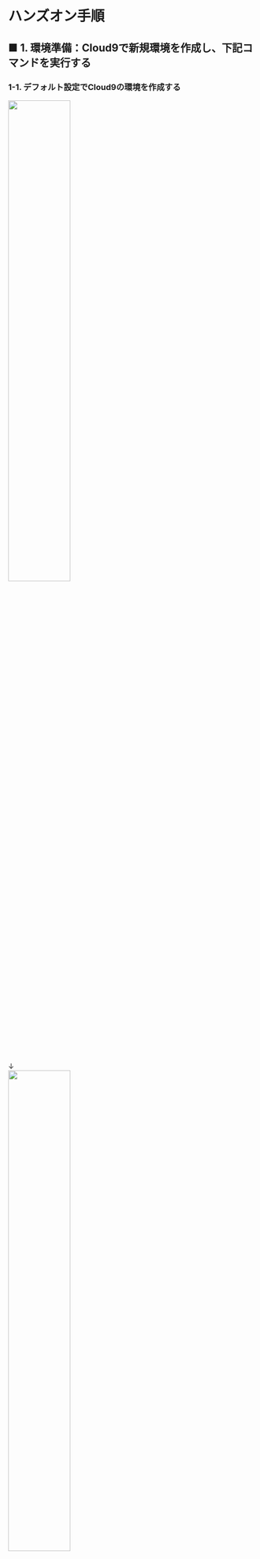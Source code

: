 # ハンズオン手順

## ■ 1. 環境準備：Cloud9で新規環境を作成し、下記コマンドを実行する

### 1-1. デフォルト設定でCloud9の環境を作成する

<img src="./pr_image/cloud9_1.png" width=50%><br>
↓  
<img src="./pr_image/cloud9_2.png" width=50%><br>
↓  
<img src="./pr_image/cloud9_3.png" width=50%><br>
↓  
<img src="./pr_image/cloud9_4.png" width=50%><br>
↓  
<img src="./pr_image/cloud9_5.png" width=50%><br>
↓  
<img src="./pr_image/cloud9_6.png" width=50%><br>

### 1-2. 下記の初期化手順を実施する

```bash
git clone https://github.com/ryoishim/LINExAWSServerless.git
cd LINExAWSServerless
ls -l
sudo update-alternatives --config python ## python3.6を選択
sudo pip install boto3
```

## ■ 2. Rekognition環境構築

投稿された画像と、偉人の一致度を判定するための環境を構築します。  
今回は事前に登録されたデータセットとの一致度を判定する、 `Collection` 機能を利用します。  
https://docs.aws.amazon.com/ja_jp/rekognition/latest/dg/collections.html  
作成用のスクリプトを準備済みですので、下記の通り実行してみてください。  
また、余裕があれば各スクリプト内でどのような処理を実施しているか確認してみてください。

### 2-1. コレクション/S3バケット作成/オブジェクトアップロード

```bash
./00_init.sh
python 01_create_collection.py
python 02_describe_collection.py
python 03_create_bucket.py
./04_upload_object.sh
python 05_index_faces.py
```
### 2-2. (optional)テストしてみよう

該当のS3バケットにinput.jpgという名前でファイルをアップロードし、下記のコマンドを実行してみてください。

```bash
python 06_search_faces_by_image.py
```

下記のような標準出力が得られると、正しく動作しています。  
下記の例だと、mig_53.jpgが最も似ている画像で、その精度は28.14%と推定されています。

```bash
$ python 06_search_faces_by_image.py
Matching faces
FileKey:mig_53.jpg
FaceId:34dd53ad-a30f-4a01-af63-933332c3402f
Similarity: 28.14%
```
## ■ 3. DynamoDBテーブル構築

LINE Messaging APIから送信されるPayloadを保管するDynamoDBテーブルを作成します。

### 3-1. DynamoDBテーブル構築(LINE Table)

<img src="./pr_image/ddb_1.png" width=50%><br>
↓  
<img src="./pr_image/ddb_2.png" width=50%><br>
↓  
<img src="./pr_image/ddb_3.png" width=50%><br>

DynamoDBはテーブル名の大文字小文字を判定する仕様(CaseSensitive)であることにご注意ください

## ■ 4. Lambda Function作成

### 4-1. Lambda用IAMロール作成

LambdaからDynamoDBにアイテムをPutしたり、Rekognitionを呼び出したりする、また様々な機能を組み合わせる上で認可の仕組みが必要となります。  
AWSでは、IAMロールを使って実現することができます。  
今回は、Lambda Functionを作成する前に必要なIAMロールを作成します。

<img src="./pr_image/lambda_1.png" width=50%><br>
↓  
<img src="./pr_image/lambda_2.png" width=50%><br>
↓  
<img src="./pr_image/lambda_3.png" width=50%><br>
↓  
<img src="./pr_image/lambda_4.png" width=50%><br>
↓  
<img src="./pr_image/lambda_5.png" width=50%><br>

### 4-2. Lambda Function作成

さて、Lambda Function用のIAMロールが作成できたので、実際にLambda Functionを作成します。  
サンプルコードを、cloneされたリポジトリ内に格納されている `function.py` としてご提供しております。  
下記手順のとおり、 `Python3.6` 環境でLambda Functionを作成し、GUIウィンドウより該当のコードをLambdaに設定してください。

<img src="./pr_image/lambda_6.png" width=50%><br>
↓  
<img src="./pr_image/lambda_7.png" width=50%><br>
↓  
<img src="./pr_image/lambda_8.png" width=50%><br>
↓  
<img src="./pr_image/lambda_9.png" width=50%><br>

本来であれば、この時点でLambdaに対してSample Eventを与えてテストを実行しますが、本コードではLINEのAuthentication Tokenが必要となるため先に進みます。

## ■ 5. APIGateway作成

LINE Messaging APIからのリクエストをhttpsで受け付け、LambdaにプロキシするためのGatewayが必要となります。  
今回は、シンプルなPUTメソッドをもつAPIgatewayを作成します。

### 5-1. APIGateway作成

作成の流れは、 `API` -> `リソース(/sendimage/)` -> `メソッド(POST)` -> `デプロイ` となります。  
下記の手順に沿って作業してみましょう。

<img src="./pr_image/apigw_1.png" width=50%><br>
↓  
<img src="./pr_image/apigw_2.png" width=50%><br>
↓  
<img src="./pr_image/apigw_3.png" width=50%><br>
↓  
<img src="./pr_image/apigw_4.png" width=50%><br>
↓  
<img src="./pr_image/apigw_5.png" width=50%><br>
↓  
<img src="./pr_image/apigw_6.png" width=50%><br>
↓  
<img src="./pr_image/apigw_7.png" width=50%><br>
↓  
<img src="./pr_image/apigw_8.png" width=50%><br>
↓  
<img src="./pr_image/apigw_9.png" width=50%><br>

## ■ 6. LINE Messanging API設定

### 6-1. LINE Developers側設定

さて、ここまでくるとLINEとの統合を設定することができます。  
下記サイトにアクセスして、右上の `ログイン` ボタンより、ご自身のLINE IDを使ってアカウント作成/ログインしてみましょう。  
https://developers.line.biz/ja/

LINE Messaging APIは、プロバイダー作成 -> チャネル(ログイン/Messaging API/Clova)作成という流れで利用することができ、手順は非常に簡単です。  
プロバイダー名には任意の名前を設定してください。

<img src="./pr_image/line_1.png" width=50%><br>
↓  
<img src="./pr_image/line_2.png" width=50%><br>

アプリ名：AWSSample(など任意の文字列)  
アプリ説明：Rekognition Sample(など任意の文字列)  
大業種/小業種、メールアドレスを入力し、規約に同意して先に進みましょう。
  
作成したチャネルを選択すると、チャネルの設定画面に進みます。  
今回AWS上に作成した基盤と統合するためには、`チャネル基本設定` タブより、下記の3つを設定する必要があります。  

* アクセストークン
  * `再発行` ボタンより発行します。今回は有効期限に24時間を設定します。
* Webhook送信 
  * `編集` ボタン押下 -> `利用する` を選択 -> `更新` ボタンを押下 の順で設定します。
* Webhook URL ※SSLのみ対応 
  * 先ほどデプロイして発行されたAPIGatewayのURLを設定します。
    * ex: https://xxxxxxx.execute-api.ap-northeast-1.amazonaws.com/dev/sendimage
  * 設定後、 `接続確認` ボタンを押下し、正しく動作するか確認するとよいでしょう。

<img src="./pr_image/line_3.png" width=50%><br>

### 6-2. Lambda側設定

これが最後の手順です。  
Lambdaを認証/認可するため、LINE Developers側で発行したアクセストークンをLambda側に設定する必要があります。  
先ほど作成したLambda Functionを開き、 `環境変数` ブロックを探してください。
下記画像の通り、  
変数名： `CHANNEL_ACCESS_TOKEN`  
変数値： `Bearer <LINE Developer's Access Token>`  
を設定してください。

<img src="./pr_image/lambda_token.png" width=50%><br>

## ■ (optional) 7. RekognitionのAPIを使ってより拡張してみよう

今回は事前に用意されたデータセットに対する偉人判定を実施しましたが、  
Rekognitionには他にも様々な機能が搭載されています。  
例えば、以下のようなことを簡単に実現することができます。

* 人物の表情判定をする方法は？
* 写真に写っている人数を数える方法は？
* 人物を有名人であるか判定する方法は？

LINEとAWSが提供するソリューションをうまく組み合わせて、さらなる拡張を考えてみましょう。  
**「可能性はアイデア次第で無限大です！」**
